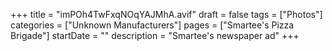 +++
title = "imPOh4TwFxqNOqYAJMhA.avif"
draft = false
tags = ["Photos"]
categories = ["Unknown Manufacturers"]
pages = ["Smartee's Pizza Brigade"]
startDate = ""
description = "Smartee's newspaper ad"
+++
